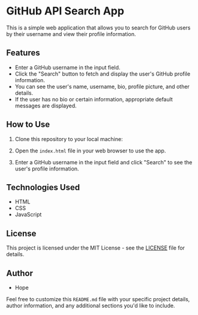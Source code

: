# GitHub API Search App

This is a simple web application that allows you to search for GitHub users by their username and view their profile information.

## Features

- Enter a GitHub username in the input field.
- Click the "Search" button to fetch and display the user's GitHub profile information.
- You can see the user's name, username, bio, profile picture, and other details.
- If the user has no bio or certain information, appropriate default messages are displayed.

## How to Use

1. Clone this repository to your local machine:

2. Open the `index.html` file in your web browser to use the app.

3. Enter a GitHub username in the input field and click "Search" to see the user's profile information.

## Technologies Used

- HTML
- CSS
- JavaScript

## License

This project is licensed under the MIT License - see the [LICENSE](LICENSE) file for details.

## Author

- Hope

Feel free to customize this `README.md` file with your specific project details, author information, and any additional sections you'd like to include.
